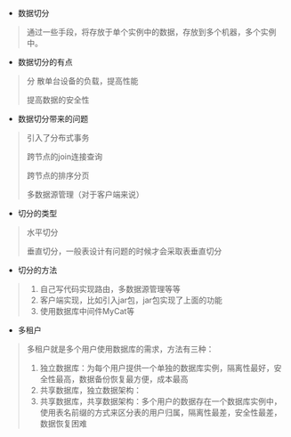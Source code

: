* 数据切分

> 通过一些手段，将存放于单个实例中的数据，存放到多个机器，多个实例中。



* 数据切分的有点

> 分散单台设备的负载，提高性能
>
> 提高数据的安全性



* 数据切分带来的问题

> 引入了分布式事务
>
> 跨节点的join连接查询
>
> 跨节点的排序分页
>
> 多数据源管理（对于客户端来说）



* 切分的类型

> 水平切分
>
> 垂直切分，一般表设计有问题的时候才会采取表垂直切分



* 切分的方法

> 1. 自己写代码实现路由，多数据源管理等等
> 2. 客户端实现，比如引入jar包，jar包实现了上面的功能
> 3. 使用数据库中间件MyCat等



* 多租户

> 多租户就是多个用户使用数据库的需求，方法有三种：
>
> 1. 独立数据库：为每个用户提供一个单独的数据库实例，隔离性最好，安全性最高，数据备份恢复最方便，成本最高
> 2. 共享数据库，独立数据架构：
> 3. 共享数据库，共享数据架构：多个用户的数据存在一个数据库实例中，使用表名前缀的方式来区分表的用户归属，隔离性最差，安全性最差，数据恢复困难



